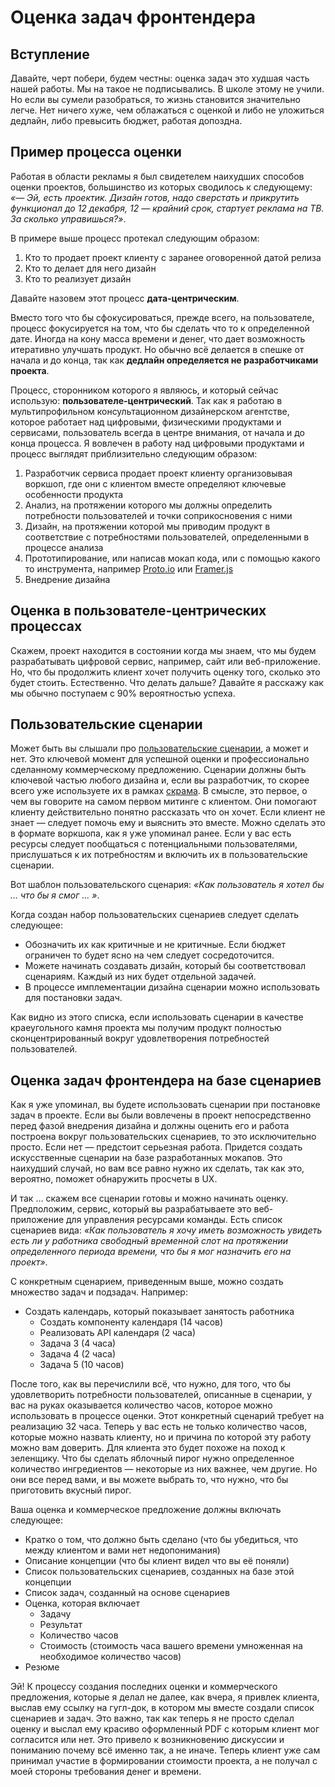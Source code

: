 # Оценка задач фронтендера 

## Вступление

Давайте, черт побери, будем честны: оценка задач это худшая часть нашей работы.
Мы на такое не подписывались. В школе этому не учили. Но если вы сумели 
разобраться, то жизнь становится значительно легче. Нет ничего хуже, чем
облажаться с оценкой и либо не уложиться дедлайн, либо превысить бюджет, работая 
допоздна. 


## Пример процесса оценки

Работая в области рекламы я был свидетелем наихудших способов оценки проектов,
большинство из которых сводилось к следующему: *«— Эй, есть проектик. Дизайн готов,
надо сверстать и прикрутить функционал до 12 декабря, 12 — крайний срок, стартует 
реклама на ТВ. За сколько управишься?»*.

В примере выше процесс протекал следующим образом:

1. Кто то продает проект клиенту с заранее оговоренной датой релиза 
2. Кто то делает для него дизайн
3. Кто то реализует дизайн

Давайте назовем этот процесс **дата-центрическим**.

Вместо того что бы сфокусироваться, прежде всего, на пользователе, процесс 
фокусируется на том, что бы сделать что то к определенной дате. Иногда на кону 
масса времени и денег, что дает возможность итеративно улучшать продукт.
Но обычно всё делается в спешке от начала и до конца, так как **дедлайн
определяется не разработчиками проекта**.

Процесс, сторонником которого я являюсь, и который сейчас использую: 
**пользователе-центрический**. Так как я работаю в мультипрофильном консультационном 
дизайнерском агентстве, которое работает над цифровыми, физическими продуктами и сервисами,
пользователь всегда в центре внимания, от начала и до конца процесса. Я вовлечен в
работу над цифровыми продуктами и процесс выглядят приблизительно следующим образом:

1. Разработчик сервиса продает проект клиенту организовывая воркшоп, где
   они с клиентом вместе определяют ключевые особенности продукта
2. Анализ, на протяжении которого мы должны определить потребности пользователей 
   и точки соприкосновения с ними
3. Дизайн, на протяжении которой мы приводим продукт в соответствие с потребностями 
   пользователей, определенными в процессе анализа
4. Прототипирование, или написав мокап кода, или с помощью какого то инструмента, 
   например [Proto.io][1] или [Framer.js][2]
5. Внедрение дизайна


## Оценка в пользователе-центрических процессах

Скажем, проект находится в состоянии когда мы знаем, что мы будем разрабатывать
цифровой сервис, например, сайт или веб-приложение. Но, что бы продолжить
клиент хочет получить оценку того, сколько это будет стоить. Естественно. 
Что делать дальше? Давайте я расскажу как мы обычно поступаем с 90% вероятностью
успеха.


## Пользовательские сценарии

Может быть вы слышали про [пользовательские сценарии][3], а может и нет. Это ключевой
момент для успешной оценки и профессионально сделанному коммерческому предложению. 
Сценарии должны быть ключевой частью любого дизайна и, если вы разработчик, то скорее 
всего уже используете их в рамках [скрама][4]. В смысле, это первое, о чем вы говорите 
на самом первом митинге с клиентом. Они помогают клиенту действительно понятно рассказать 
что он хочет. Если клиент не знает — следует помочь ему и выяснить это вместе. Можно 
сделать это в формате воркшопа, как я уже упоминал ранее. Если у вас есть ресурсы следует 
пообщаться с потенциальными пользователями, прислушаться к их потребностям и включить их 
в пользовательские сценарии.

Вот шаблон пользовательского сценария: *«Как пользователь я хотел бы … что бы 
я смог … »*.

Когда создан набор пользовательских сценариев следует сделать следующее:

* Обозначить их как критичные и не критичные. Если бюджет ограничен то будет
  ясно на чем следует сосредоточится. 
* Можете начинать создавать дизайн, который бы соответствовал сценариям.
  Каждый из них будет отдельной задачей.
* В процессе имплементации дизайна сценарии можно использовать для постановки
  задач. 

Как видно из этого списка, если использовать сценарии в качестве краеугольного
камня проекта мы получим продукт полностью сконцентрированный вокруг удовлетворения
потребностей пользователей.


## Оценка задач фронтендера на базе сценариев

Как я уже упоминал, вы будете использовать сценарии при постановке задач в 
проекте. Если вы были вовлечены в проект непосредственно перед фазой внедрения
дизайна и должны оценить его и работа построена вокруг пользовательских сценариев, 
то это исключительно просто. Если нет — предстоит серьезная работа. Придется
создать искусственные сценарии на базе разработанных мокапов. Это наихудший случай,
но вам все равно нужно их сделать, так как это, вероятно, поможет обнаружить
просчеты в UX.

И так … скажем все сценарии готовы и можно начинать оценку. Предположим, сервис, 
который вы разрабатываете это веб-приложение для управления ресурсами команды. 
Есть список сценариев вида: *«Как пользователь я хочу иметь возможность увидеть 
есть ли у работника свободный временной слот на протяжении определенного периода 
времени, что бы я мог назначить его на проект»*.

С конкретным сценарием, приведенным выше, можно создать множество задач и подзадач.
Например: 

* Создать календарь, который показывает занятость работника
    * Создать компоненту календаря (14 часов)
    * Реализовать API календаря (2 часа)
    * Задача 3 (4 часа)
    * Задача 4 (2 часа)
    * Задача 5 (10 часов)

После того, как вы перечислили всё, что нужно, для того, что бы удовлетворить 
потребности пользователей, описанные в сценарии, у вас на руках оказывается 
количество часов, которое можно использовать в процессе оценки. Этот конкретный
сценарий требует на реализацию 32 часа. Теперь у вас есть не только количество 
часов, которые можно назвать клиенту, но и причина по которой эту работу можно
вам доверить. Для клиента это будет похоже на поход к зеленщику. Что бы сделать 
яблочный пирог нужно определенное количество ингредиентов — некоторые из них важнее, 
чем другие. Но они все перед вами, и вы можете выбрать то, что нужно, что бы 
приготовить вкусный пирог.

Ваша оценка и коммерческое предложение должны включать следующее: 

* Кратко о том, что должно быть сделано (что бы убедиться, что между клиентом
  и вами нет недопонимания)
* Описание концепции (что бы клиент видел что вы её поняли)
* Список пользовательских сценариев, созданных на базе этой концепции
* Список задач, созданный на основе сценариев
* Оценка, которая включает
    * Задачу
    * Результат
    * Количество часов
    * Стоимость (стоимость часа вашего времени умноженная на необходимое количество часов)
* Резюме

Эй! К процессу создания последних оценки и коммерческого предложения, которые я делал не далее, 
как вчера, я привлек клиента, выслав ему ссылку на гугл-док, в котором мы вместе создали список 
сценариев и задач. Это важно, так как теперь я не просто сделал оценку и выслал ему красиво 
оформленный PDF с которым клиент мог согласится или нет. Это привело к возникновению дискуссии 
и пониманию почему всё именно так, а не иначе. Теперь клиент уже сам принимал участие в формировании 
стоимости проекта, а не получал с моей стороны требования денег и времени. 

[1]: https://proto.io/
[2]: http://framerjs.com/
[3]: https://en.wikipedia.org/wiki/User_story
[4]: https://en.wikipedia.org/wiki/Scrum_(software_development)